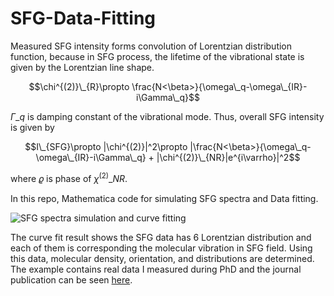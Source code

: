 # SFG-Data-Fitting
Measured SFG intensity forms convolution of Lorentzian distribution function, because in SFG process, the lifetime of the vibrational state is given by the Lorentzian line shape.

$$\chi^{(2)}\_{R}\propto \frac{N<\beta>}{\omega\_q-\omega\_{IR}-i\Gamma\_q}$$

$\Gamma\_q$ is damping constant of the vibrational mode. Thus, overall SFG intensity is given by 

$$I\_{SFG}\propto |\chi^{(2)}|^2\propto |\frac{N<\beta>}{\omega\_q-\omega\_{IR}-i\Gamma\_q} + |\chi^{(2)}\_{NR}|e^{i\varrho}|^2$$

where $\varrho$ is phase of $\chi^{(2)}\_{NR}$.

In this repo, Mathematica code for simulating SFG spectra and Data fitting. 

![SFG spectra simulation and curve fitting](https://github.com/jhjang101/SFG-Data-Fitting/blob/main/SFG%20curve%20fitting.png)

The curve fit result shows the SFG data has 6 Lorentzian distribution and each of them is corresponding the molecular vibration in SFG field. Using this data, molecular density, orientation, and distributions are determined. The example contains real data I measured during PhD and the journal publication can be seen [here](https://pubs.acs.org/doi/abs/10.1021/jp404669j).
